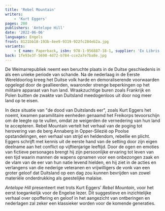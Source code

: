 ```yaml
---
title: 'Rebel Mountain'
writers:
    - 'Kurt Eggers'
pages: 200
publishers: 'Antelope Hill'
date: '2022-06-06'
languages: Engels
front: 8121bb18-193b-4ee9-9319-922fc284eb2a.jpg
variants:
    - { name: Paperback, isbn: 978-1-956887-18-1, supplier: 'Ex Libris', size: { height: 216, width: 140, depth: 12 }, import_price: { currency: USD, amount: 15.91 }, price: 21.99, out_of_stock: 0 }
back: 1fe93e3f-5698-4d72-b784-cce2a7e7ba8e.jpg
---
```


De Weimarrepubliek neemt een beruchte plaats in de Duitse geschiedenis in als een unieke periode van schande. Na de nederlaag in de Eerste Wereldoorlog kreeg het Duitse volk harde en demoraliserende voorwaarden opgelegd door de geallieerden, waaronder strenge beperkingen op het militaire apparaat van hun land. Wraakzuchtige buren zoals Frankrijk en Polen buitten de zwakte van Duitsland meedogenloos uit door nog meer land op te eisen.
 
In deze situatie van "de dood van Duitslands eer", zoals Kurt Eggers het noemt, kwamen paramilitaire eenheden genaamd het Freikorps tevoorschijn om de leegte op te vullen, omdat ze weigerden de vernedering van hun land te accepteren. Rebel Mountain vertelt het verhaal van de poging tot herovering van de berg Annaberg in Opper-Silezië op Poolse opstandelingen, een verhaal van strijd en heldendom, rebellie en plicht. Eggers schrijft met kennis uit de eerste hand van de setting door zijn eigen deelname aan het conflict op vijftienjarige leeftijd. Door de ogen en emoties van fictieve personages brengt hij zijn persoonlijke ervaring tot leven van een tijd waarin mannen de wapens opnamen voor een onbezongen zaak en de vlam van de eer van hun natie levend hielden, en hij ziet in de acties en verlangens van die nederige veteranen en vrijwilligers de vonk van een groter geloof dat Duitsland op een dag zou kunnen bevrijden van zowel materiële onderdrukking als geestelijke malaise.
 
*Antelope Hill* presenteert met trots Kurt Eggers' *Rebel Mountain*, voor het eerst toegankelijk voor de Engelse lezer. Dit suggestieve en inzichtelijke verhaal over opoffering en geloof in het aangezicht van ontberingen en nederlagen zal zeker een klassieker worden voor de komende generaties.
